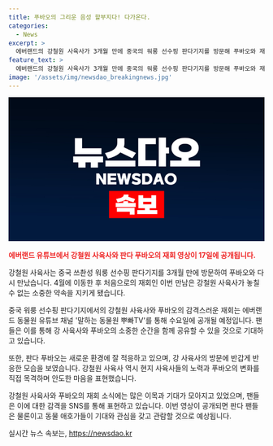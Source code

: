 ```yaml
---
title: 푸바오의 그리운 음성 할부지다! 다가온다.
categories:
  - News
excerpt: >
  에버랜드의 강철원 사육사가 3개월 만에 중국의 워룽 선수핑 판다기지를 방문해 푸바오와 재회했다. 이번 만남은 7월20일에 태어난 자이언트 판다 푸바오가 중국으로 이동한 지 3개월 만에 이뤄진 것이다. 강 사육사는 푸바오를 만나기 위해 중국을 방문하며, 푸바오와의 재회에 대한 기대가 높아졌다. 강 사육사와 푸바오의 재회 소식에는 많은 팬들이 감동을 표현했고, 푸바오의 안부를 물었던 강 사육사의 편지도 이목을 끌었다. 이에 에버랜드는 17일에 강 사육사와 푸바오의 만남 영상을 공개할 예정이다.
feature_text: >
  에버랜드의 강철원 사육사가 3개월 만에 중국의 워룽 선수핑 판다기지를 방문해 푸바오와 재회했다. 이번 만남은 7월20일에 태어난 자이언트 판다 푸바오가 중국으로 이동한 지 3개월 만에 이뤄진 것이다. 강 사육사는 푸바오를 만나기 위해 중국을 방문하며, 푸바오와의 재회에 대한 기대가 높아졌다. 강 사육사와 푸바오의 재회 소식에는 많은 팬들이 감동을 표현했고, 푸바오의 안부를 물었던 강 사육사의 편지도 이목을 끌었다. 이에 에버랜드는 17일에 강 사육사와 푸바오의 만남 영상을 공개할 예정이다.
image: '/assets/img/newsdao_breakingnews.jpg'
---
```


<p><img src="/assets/img/newsdao_breakingnews.jpg" alt="koreaapp 속보" /></p>

<p><b><span style="color: #ee2323;">에버랜드 유튜브에서 강철원 사육사와 판다 푸바오의 재회 영상이 17일에 공개됩니다.</span></b></p>

<p>강철원 사육사는 중국 쓰촨성 워룽 선수핑 판다기지를 3개월 만에 방문하여 푸바오와 다시 만났습니다. 4월에 이동한 후 처음으로의 재회인 이번 만남은 강철원 사육사가 놓칠 수 없는 소중한 약속을 지키게 됐습니다.</p>

<p>중국 워룽 선수핑 판다기지에서의 강철원 사육사와 푸바오의 감격스러운 재회는 에버랜드 동물원 유튜브 채널 '말하는 동물원 뿌빠TV'를 통해 수요일에 공개될 예정입니다. 팬들은 이를 통해 강 사육사와 푸바오의 소중한 순간을 함께 공유할 수 있을 것으로 기대하고 있습니다. </p>

<p>또한, 판다 푸바오는 새로운 환경에 잘 적응하고 있으며, 강 사육사의 방문에 반갑게 반응한 모습을 보였습니다. 강철원 사육사 역시 현지 사육사들의 노력과 푸바오의 변화를 직접 목격하며 안도한 마음을 표현했습니다.</p>

<p>강철원 사육사와 푸바오의 재회 소식에는 많은 이목과 기대가 모아지고 있었으며, 팬들은 이에 대한 감격을 SNS를 통해 표현하고 있습니다. 이번 영상이 공개되면 판다 팬들은 물론이고 동물 애호가들이 기대와 관심을 갖고 관람할 것으로 예상됩니다.</p>
실시간 뉴스 속보는, <a href="https://newsdao.kr" rel="dofollow">https://newsdao.kr</a>



